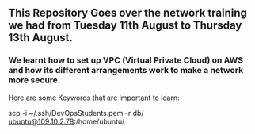 ## This Repository Goes over the network training we had from Tuesday 11th August to Thursday 13th August.

### We learnt how to set up VPC (Virtual Private Cloud) on AWS and how its different arrangements work to make a network more secure. 

Here are some Keywords that are important to learn:

scp -i ~/.ssh/DevOpsStudents.pem -r db/ ubuntu@109.10.2.78:/home/ubuntu/
